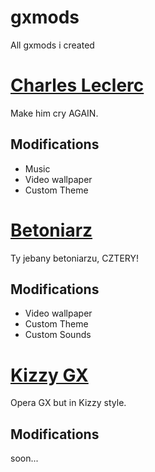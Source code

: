 # gxmods
All gxmods i created

# [Charles Leclerc](https://github.com/BlackusPL/gxmods/raw/main/compiled/Charles_Leclerc.crx)
Make him cry AGAIN.
## Modifications
- Music
- Video wallpaper
- Custom Theme
# [Betoniarz](https://github.com/BlackusPL/gxmods/raw/main/compiled/Betoniarz.crx)
Ty jebany betoniarzu, CZTERY!
## Modifications
- Video wallpaper
- Custom Theme
- Custom Sounds
# [Kizzy GX](https://github.com/BlackusPL/gxmods/raw/main/compiled/Kizzy_GX.crx)
Opera GX but in Kizzy style.
## Modifications
soon...
